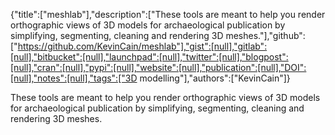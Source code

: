 {"title":["meshlab"],"description":["These tools are meant to help you render orthographic views of 3D models for archaeological publication by simplifying, segmenting, cleaning and rendering 3D meshes."],"github":["https://github.com/KevinCain/meshlab"],"gist":[null],"gitlab":[null],"bitbucket":[null],"launchpad":[null],"twitter":[null],"blogpost":[null],"cran":[null],"pypi":[null],"website":[null],"publication":[null],"DOI":[null],"notes":[null],"tags":["3D modelling"],"authors":["KevinCain"]}

These tools are meant to help you render orthographic views of 3D models for archaeological publication by simplifying, segmenting, cleaning and rendering 3D meshes.